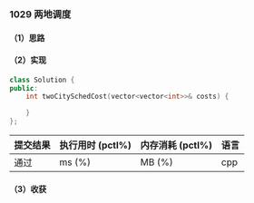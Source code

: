 ### 1029 两地调度

#### （1）思路

#### （2）实现

```cpp
class Solution {
public:
    int twoCitySchedCost(vector<vector<int>>& costs) {

    }
};
```

| 提交结果 | 执行用时 (pctl%) | 内存消耗 (pctl%) | 语言 |
|:---------|:-----------------|:-----------------|:-----|
| 通过     |  ms (%)   |  MB (%)  | cpp  |

#### （3）收获
